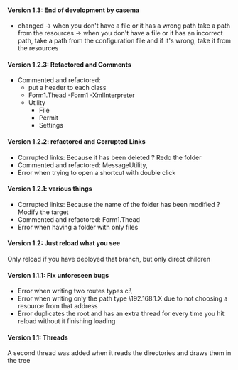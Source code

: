 #### **Version 1.3:** End of development by casema
- changed   -> when you don't have a file or it has a wrong path take a path from the resources
            -> when you don't have a file or it has an incorrect path, take a path from the configuration file and if it's wrong, take it from the resources

#### **Version 1.2.3:** Refactored and Comments
- Commented and refactored:
     - put a header to each class
     - Form1.Thead
     -Form1
     -XmlInterpreter
     - Utility
         - File
         - Permit
         - Settings
#### **Version 1.2.2:** refactored and Corrupted Links
- Corrupted links: Because it has been deleted ? Redo the folder
- Commented and refactored: MessageUtility,
- Error when trying to open a shortcut with double click
#### **Version 1.2.1:** various things
- Corrupted links: Because the name of the folder has been modified ? Modify the target
- Commented and refactored: Form1.Thead
- Error when having a folder with only files
#### **Version 1.2:** Just reload what you see
Only reload if you have deployed that branch, but only direct children
#### **Version 1.1.1:** Fix unforeseen bugs
- Error when writing two routes types c:\\
- Error when writing only the path type \\192.168.1.X due to not choosing a resource from that address
- Error duplicates the root and has an extra thread for every time you hit reload without it finishing loading
#### **Version 1.1:** Threads
A second thread was added when it reads the directories and draws them in the tree